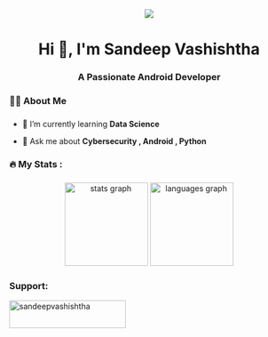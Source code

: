 <div align="center">
  <img src="https://profile-counter.glitch.me/SandeepVashishtha/count.svg?"  />
</div>


<div>
<h1 align="center">Hi 👋, I'm Sandeep Vashishtha</h1>
<h3 align="center">A Passionate Android Developer</h3>
</div>

<h3 align="left">👩‍💻  About Me</h3>


###

- 🌱 I’m currently learning **Data Science**

- 💬 Ask me about **Cybersecurity , Android , Python**



<h3 align="left">🔥   My Stats :</h3>

###

###

<div align="center">
  <img src="https://github-readme-stats.vercel.app/api?username=SandeepVashishtha&hide_title=false&hide_rank=false&show_icons=true&include_all_commits=true&count_private=true&disable_animations=false&theme=dracula&locale=en&hide_border=false&order=1" height="150" alt="stats graph"  />
  <img src="https://github-readme-stats.vercel.app/api/top-langs?username=SandeepVashishtha&locale=en&hide_title=false&layout=compact&card_width=320&langs_count=5&theme=dracula&hide_border=false&order=2" height="150" alt="languages graph"  />
</div>



<h3 align="left">Support:</h3>
<p><a href="https://www.buymeacoffee.com/sandeepvashishtha"> <img align="left" src="https://cdn.buymeacoffee.com/buttons/v2/default-yellow.png" height="50" width="210" alt="sandeepvashishtha" /></a></p><br><br>

